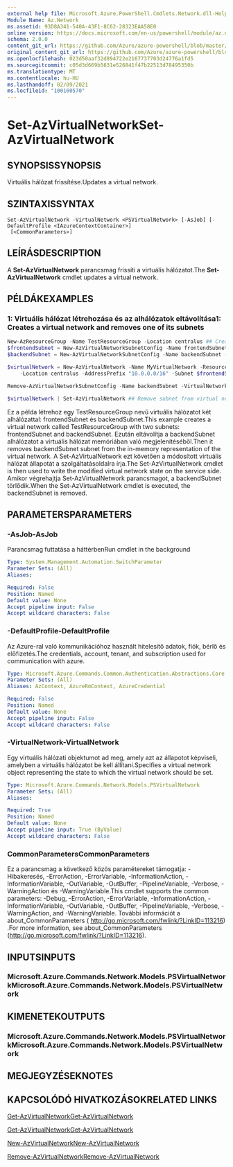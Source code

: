 ```yaml
---
external help file: Microsoft.Azure.PowerShell.Cmdlets.Network.dll-Help.xml
Module Name: Az.Network
ms.assetid: 93D8A341-540A-43F1-8C62-28323EAA58E0
online version: https://docs.microsoft.com/en-us/powershell/module/az.network/set-azvirtualnetwork
schema: 2.0.0
content_git_url: https://github.com/Azure/azure-powershell/blob/master/src/Network/Network/help/Set-AzVirtualNetwork.md
original_content_git_url: https://github.com/Azure/azure-powershell/blob/master/src/Network/Network/help/Set-AzVirtualNetwork.md
ms.openlocfilehash: 023d50aaf32d894722e2167737703d24776a1fd5
ms.sourcegitcommit: c05d3d669b5631e526841f47b22513d78495350b
ms.translationtype: MT
ms.contentlocale: hu-HU
ms.lasthandoff: 02/09/2021
ms.locfileid: "100160570"
---
```

# <span data-ttu-id="54ae2-101">Set-AzVirtualNetwork</span><span class="sxs-lookup"><span data-stu-id="54ae2-101">Set-AzVirtualNetwork</span></span>

## <span data-ttu-id="54ae2-102">SYNOPSIS</span><span class="sxs-lookup"><span data-stu-id="54ae2-102">SYNOPSIS</span></span>
<span data-ttu-id="54ae2-103">Virtuális hálózat frissítése.</span><span class="sxs-lookup"><span data-stu-id="54ae2-103">Updates a virtual network.</span></span>

## <span data-ttu-id="54ae2-104">SZINTAXIS</span><span class="sxs-lookup"><span data-stu-id="54ae2-104">SYNTAX</span></span>

```
Set-AzVirtualNetwork -VirtualNetwork <PSVirtualNetwork> [-AsJob] [-DefaultProfile <IAzureContextContainer>]
 [<CommonParameters>]
```

## <span data-ttu-id="54ae2-105">LEÍRÁS</span><span class="sxs-lookup"><span data-stu-id="54ae2-105">DESCRIPTION</span></span>
<span data-ttu-id="54ae2-106">A **Set-AzVirtualNetwork** parancsmag frissíti a virtuális hálózatot.</span><span class="sxs-lookup"><span data-stu-id="54ae2-106">The **Set-AzVirtualNetwork** cmdlet updates a virtual network.</span></span>

## <span data-ttu-id="54ae2-107">PÉLDÁK</span><span class="sxs-lookup"><span data-stu-id="54ae2-107">EXAMPLES</span></span>

### <span data-ttu-id="54ae2-108">1: Virtuális hálózat létrehozása és az alhálózatok eltávolítása</span><span class="sxs-lookup"><span data-stu-id="54ae2-108">1: Creates a virtual network and removes one of its subnets</span></span>
```powershell
New-AzResourceGroup -Name TestResourceGroup -Location centralus ## Create resource group 
$frontendSubnet = New-AzVirtualNetworkSubnetConfig -Name frontendSubnet -AddressPrefix "10.0.1.0/24" ## Create frontend subnet 
$backendSubnet = New-AzVirtualNetworkSubnetConfig -Name backendSubnet -AddressPrefix "10.0.2.0/24" ## Create backend subnet

$virtualNetwork = New-AzVirtualNetwork -Name MyVirtualNetwork -ResourceGroupName TestResourceGroup `
    -Location centralus -AddressPrefix "10.0.0.0/16" -Subnet $frontendSubnet,$backendSubnet ## Create virtual network

Remove-AzVirtualNetworkSubnetConfig -Name backendSubnet -VirtualNetwork $virtualNetwork ## Remove subnet from in memory representation of virtual network

$virtualNetwork | Set-AzVirtualNetwork ## Remove subnet from virtual network
```

<span data-ttu-id="54ae2-109">Ez a példa létrehoz egy TestResourceGroup nevű virtuális hálózatot két alhálózattal: frontendSubnet és backendSubnet.</span><span class="sxs-lookup"><span data-stu-id="54ae2-109">This example creates a virtual network called TestResourceGroup with two subnets: frontendSubnet and backendSubnet.</span></span> <span data-ttu-id="54ae2-110">Ezután eltávolítja a backendSubnet alhálózatot a virtuális hálózat memóriában való megjelenítéséből.</span><span class="sxs-lookup"><span data-stu-id="54ae2-110">Then it removes backendSubnet subnet from the in-memory representation of the virtual network.</span></span> <span data-ttu-id="54ae2-111">A Set-AzVirtualNetwork ezt követően a módosított virtuális hálózat állapotát a szolgáltatásoldalra írja.</span><span class="sxs-lookup"><span data-stu-id="54ae2-111">The Set-AzVirtualNetwork cmdlet is then used to write the modified virtual network state on the service side.</span></span> <span data-ttu-id="54ae2-112">Amikor végrehajtja Set-AzVirtualNetwork parancsmagot, a backendSubnet törlődik.</span><span class="sxs-lookup"><span data-stu-id="54ae2-112">When the Set-AzVirtualNetwork cmdlet is executed, the backendSubnet is removed.</span></span>

## <span data-ttu-id="54ae2-113">PARAMETERS</span><span class="sxs-lookup"><span data-stu-id="54ae2-113">PARAMETERS</span></span>

### <span data-ttu-id="54ae2-114">-AsJob</span><span class="sxs-lookup"><span data-stu-id="54ae2-114">-AsJob</span></span>
<span data-ttu-id="54ae2-115">Parancsmag futtatása a háttérben</span><span class="sxs-lookup"><span data-stu-id="54ae2-115">Run cmdlet in the background</span></span>

```yaml
Type: System.Management.Automation.SwitchParameter
Parameter Sets: (All)
Aliases:

Required: False
Position: Named
Default value: None
Accept pipeline input: False
Accept wildcard characters: False
```

### <span data-ttu-id="54ae2-116">-DefaultProfile</span><span class="sxs-lookup"><span data-stu-id="54ae2-116">-DefaultProfile</span></span>
<span data-ttu-id="54ae2-117">Az Azure-ral való kommunikációhoz használt hitelesítő adatok, fiók, bérlő és előfizetés.</span><span class="sxs-lookup"><span data-stu-id="54ae2-117">The credentials, account, tenant, and subscription used for communication with azure.</span></span>

```yaml
Type: Microsoft.Azure.Commands.Common.Authentication.Abstractions.Core.IAzureContextContainer
Parameter Sets: (All)
Aliases: AzContext, AzureRmContext, AzureCredential

Required: False
Position: Named
Default value: None
Accept pipeline input: False
Accept wildcard characters: False
```

### <span data-ttu-id="54ae2-118">-VirtualNetwork</span><span class="sxs-lookup"><span data-stu-id="54ae2-118">-VirtualNetwork</span></span>
<span data-ttu-id="54ae2-119">Egy virtuális hálózati objektumot ad meg, amely azt az állapotot képviseli, amelyben a virtuális hálózatot be kell állítani.</span><span class="sxs-lookup"><span data-stu-id="54ae2-119">Specifies a virtual network object representing the state to which the virtual network should be set.</span></span>

```yaml
Type: Microsoft.Azure.Commands.Network.Models.PSVirtualNetwork
Parameter Sets: (All)
Aliases:

Required: True
Position: Named
Default value: None
Accept pipeline input: True (ByValue)
Accept wildcard characters: False
```

### <span data-ttu-id="54ae2-120">CommonParameters</span><span class="sxs-lookup"><span data-stu-id="54ae2-120">CommonParameters</span></span>
<span data-ttu-id="54ae2-121">Ez a parancsmag a következő közös paramétereket támogatja: -Hibakeresés, -ErrorAction, -ErrorVariable, -InformationAction, -InformationVariable, -OutVariable, -OutBuffer, -PipelineVariable, -Verbose, -WarningAction és -WarningVariable.</span><span class="sxs-lookup"><span data-stu-id="54ae2-121">This cmdlet supports the common parameters: -Debug, -ErrorAction, -ErrorVariable, -InformationAction, -InformationVariable, -OutVariable, -OutBuffer, -PipelineVariable, -Verbose, -WarningAction, and -WarningVariable.</span></span> <span data-ttu-id="54ae2-122">További információt a about_CommonParameters ( http://go.microsoft.com/fwlink/?LinkID=113216) .</span><span class="sxs-lookup"><span data-stu-id="54ae2-122">For more information, see about_CommonParameters (http://go.microsoft.com/fwlink/?LinkID=113216).</span></span>

## <span data-ttu-id="54ae2-123">INPUTS</span><span class="sxs-lookup"><span data-stu-id="54ae2-123">INPUTS</span></span>

### <span data-ttu-id="54ae2-124">Microsoft.Azure.Commands.Network.Models.PSVirtualNetwork</span><span class="sxs-lookup"><span data-stu-id="54ae2-124">Microsoft.Azure.Commands.Network.Models.PSVirtualNetwork</span></span>

## <span data-ttu-id="54ae2-125">KIMENETEK</span><span class="sxs-lookup"><span data-stu-id="54ae2-125">OUTPUTS</span></span>

### <span data-ttu-id="54ae2-126">Microsoft.Azure.Commands.Network.Models.PSVirtualNetwork</span><span class="sxs-lookup"><span data-stu-id="54ae2-126">Microsoft.Azure.Commands.Network.Models.PSVirtualNetwork</span></span>

## <span data-ttu-id="54ae2-127">MEGJEGYZÉSEK</span><span class="sxs-lookup"><span data-stu-id="54ae2-127">NOTES</span></span>

## <span data-ttu-id="54ae2-128">KAPCSOLÓDÓ HIVATKOZÁSOK</span><span class="sxs-lookup"><span data-stu-id="54ae2-128">RELATED LINKS</span></span>

[<span data-ttu-id="54ae2-129">Get-AzVirtualNetwork</span><span class="sxs-lookup"><span data-stu-id="54ae2-129">Get-AzVirtualNetwork</span></span>](./Get-AzVirtualNetwork.md)

[<span data-ttu-id="54ae2-130">Get-AzVirtualNetwork</span><span class="sxs-lookup"><span data-stu-id="54ae2-130">Get-AzVirtualNetwork</span></span>](./Get-AzVirtualNetwork.md)

[<span data-ttu-id="54ae2-131">New-AzVirtualNetwork</span><span class="sxs-lookup"><span data-stu-id="54ae2-131">New-AzVirtualNetwork</span></span>](./New-AzVirtualNetwork.md)

[<span data-ttu-id="54ae2-132">Remove-AzVirtualNetwork</span><span class="sxs-lookup"><span data-stu-id="54ae2-132">Remove-AzVirtualNetwork</span></span>](./Remove-AzVirtualNetwork.md)


